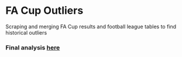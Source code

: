 # FA Cup Outliers
Scraping and merging FA Cup results and football league tables to find historical outliers

### Final analysis [here](http://nbviewer.jupyter.org/github/david-macleod/facup/blob/5e7c7dcf102da1dc5f4935af7873a5037f81f244/04_analysis/The%20FA%20Cup.ipynb)
